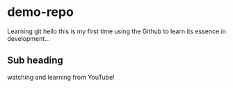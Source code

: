 # demo-repo
Learning git
hello this is my first time using the Github to learn its essence in development...

## Sub heading

watching and learning from YouTube!